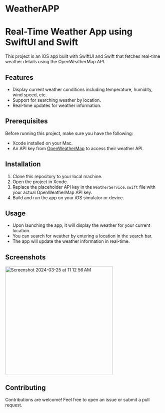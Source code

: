 # WeatherAPP
# Real-Time Weather App using SwiftUI and Swift

This project is an iOS app built with SwiftUI and Swift that fetches real-time weather details using the OpenWeatherMap API.

## Features

- Display current weather conditions including temperature, humidity, wind speed, etc.
- Support for searching weather by location.
- Real-time updates for weather information.

## Prerequisites

Before running this project, make sure you have the following:

- Xcode installed on your Mac.
- An API key from [OpenWeatherMap](https://openweathermap.org/api) to access their weather API.

## Installation

1. Clone this repository to your local machine.
2. Open the project in Xcode.
3. Replace the placeholder API key in the `WeatherService.swift` file with your actual OpenWeatherMap API key.
4. Build and run the app on your iOS simulator or device.

## Usage

- Upon launching the app, it will display the weather for your current location.
- You can search for weather by entering a location in the search bar.
- The app will update the weather information in real-time.

## Screenshots

<img width="344" alt="Screenshot 2024-03-25 at 11 12 56 AM" src="https://github.com/LNikhilGit/WeatherAPP/assets/149537407/8ff769a1-e52c-454c-b6fc-2f61be4a36fc">



## Contributing

Contributions are welcome! Feel free to open an issue or submit a pull request.

